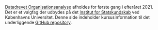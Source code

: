 [Datadrevet Organisationsanalyse](https://kurser.ku.dk/course/astk18379u/2021-2022) afholdes for første gang i efteråret 2021. Det er et valgfag der udbydes på det [Institut for Statskundskab](https://polsci.ku.dk/) ved Københavns Universitet. Denne side indeholder kursusinformation til det underliggende [GitHub repository](https://github.com/NicklasJohansen/DO2021).